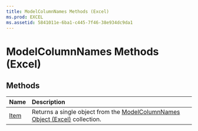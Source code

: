 ```yaml
---
title: ModelColumnNames Methods (Excel)
ms.prod: EXCEL
ms.assetid: 5841011e-6ba1-c445-7f46-38e934dc9da1
---
```



# ModelColumnNames Methods (Excel)

## Methods



|**Name**|**Description**|
|:-----|:-----|
|[Item](modelcolumnnames-item-method-excel.md)|Returns a single object from the [ModelColumnNames Object (Excel)](modelcolumnnames-object-excel.md) collection.|

